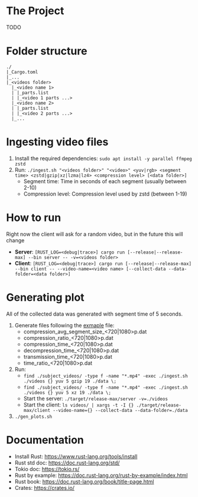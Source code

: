 # The Project
TODO

# Folder structure
```
./
|_Cargo.toml
|_...
|_<videos folder>
  |_<video name 1>
  | |_parts.list
  | |_<video 1 parts ...>
  |_<video name 2>
  | |_parts.list
  | |_<video 2 parts ...>
  |_...
```
# Ingesting video files
1. Install the required dependencies: `sudo apt install -y parallel ffmpeg zstd`
2. Run: `./ingest.sh "<videos folder>" "<video>" <yuv|rgb> <segment time> <zstd|gzip|xz|lzma|lz4> <compression level> [<data folder>]`
	* Segment time: Time in seconds of each segment (usually between 2-10)
	* Compression level: Compression level used by zstd (between 1-19)

# How to run
Right now the client will ask for a random video, but in the future this will change
* **Server**: `[RUST_LOG=<debug|trace>] cargo run [--release|--release-max] --bin server -- -v=<videos folder>`
* **Client**: `[RUST_LOG=<debug|trace>] cargo run [--release|--release-max] --bin client -- --video-name=<video name> [--collect-data --data-folder=<data folder>]`

# Generating plot
All of the collected data was generated with segment time of 5 seconds.
1. Generate files following the [exmaple](data/format.example) file:
    * compression_avg_segment_size_<720|1080>p.dat
    * compression_ratio_<720|1080>p.dat
    * compression_time_<720|1080>p.dat
    * decompression_time_<720|1080>p.dat
    * transmission_time_<720|1080>p.dat
    * time_ratio_<720|1080>p.dat
2. Run:
    * `find ./subject_videos/ -type f -name "*.mp4" -exec ./ingest.sh ./videos {} yuv 5 gzip 19 ./data \;`
    * `find ./subject_videos/ -type f -name "*.mp4" -exec ./ingest.sh ./videos {} yuv 5 xz 19 ./data \;`
    * Start the server: `./target/release-max/server -v=./videos`
    * Start the client: `ls videos/ | xargs -t -I {} ./target/release-max/client --video-name={} --collect-data --data-folder=./data`
3. `./gen_plots.sh`

# Documentation
* Install Rust: https://www.rust-lang.org/tools/install
* Rust std doc: https://doc.rust-lang.org/std/
* Tokio doc: https://tokio.rs/
* Rust by example: https://doc.rust-lang.org/rust-by-example/index.html
* Rust book: https://doc.rust-lang.org/book/title-page.html
* Crates: https://crates.io/
